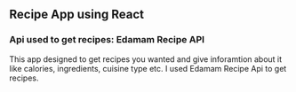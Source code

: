 ## Recipe App using React
### Api used to get recipes: Edamam Recipe API

This app designed to get recipes you wanted and give inforamtion about it like calories, ingredients, cuisine type etc. I used Edamam Recipe Api to get recipes.

